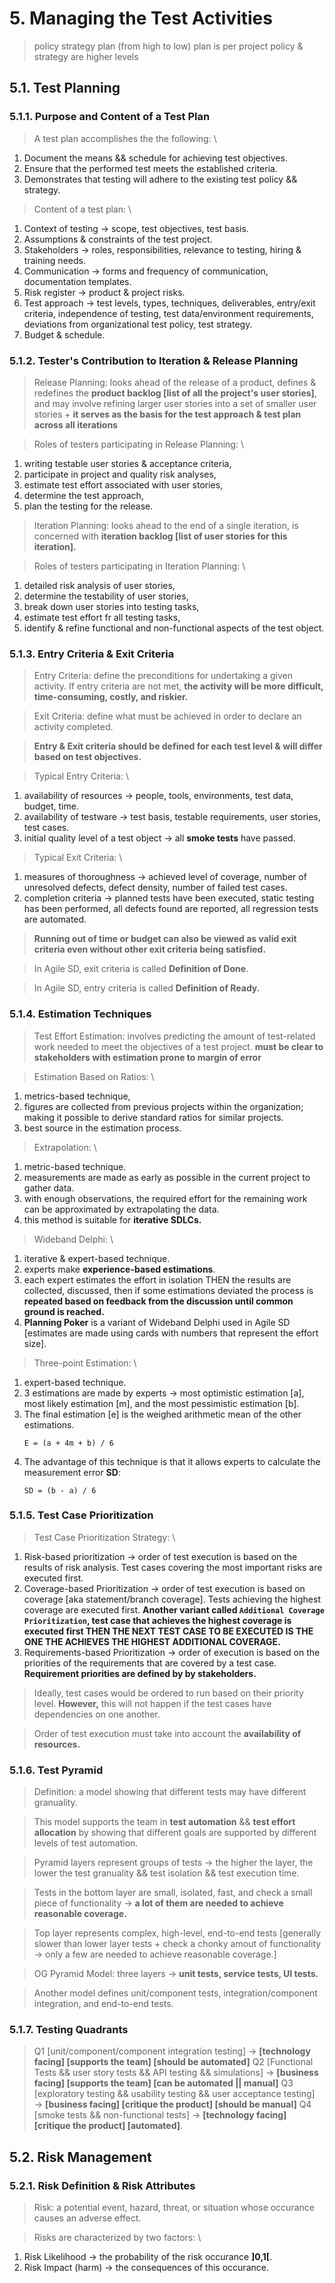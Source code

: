 # 5. Managing the Test Activities

> policy strategy plan (from high to low)
> plan is per project
> policy & strategy are higher levels

## 5.1. Test Planning

### 5.1.1. Purpose and Content of a Test Plan

> A test plan accomplishes the the following: \
1. Document the means && schedule for achieving test objectives.
1. Ensure that the performed test meets the established criteria.
1. Demonstrates that testing will adhere to the existing test policy && strategy.

> Content of a test plan: \
1. Context of testing &rarr; scope, test objectives, test basis.
1. Assumptions & constraints of the test project.
1. Stakeholders &rarr; roles, responsibilities, relevance to testing, hiring & training needs.
1. Communication &rarr; forms and frequency of communication, documentation templates.
1. Risk register &rarr; product & project risks.
1. Test approach &rarr; test levels, types, techniques, deliverables, entry/exit criteria, independence of testing, test data/environment requirements, deviations from organizational test policy, test strategy.
1. Budget & schedule.

### 5.1.2. Tester's Contribution to Iteration & Release Planning

> Release Planning: looks ahead of the release of a product, defines & redefines the **product backlog [list of all the project's user stories]**, and may involve refining larger user stories into a set of smaller user stories + **it serves as the basis for the test approach & test plan across all iterations**

> Roles of testers participating in Release Planning: \
1. writing testable user stories & acceptance criteria,
1. participate in project and quality risk analyses,
1. estimate test effort associated with user stories, 
1. determine the test approach,
1. plan the testing for the release.

> Iteration Planning: looks ahead to the end of a single iteration, is concerned with **iteration backlog [list of user stories for this iteration].**

> Roles of testers participating in Iteration Planning: \
1. detailed risk analysis of user stories,
1. determine the testability of user stories,
1. break down user stories into testing tasks,
1. estimate test effort fr all testing tasks,
1. identify & refine functional and non-functional aspects of the test object.

### 5.1.3. Entry Criteria & Exit Criteria

> Entry Criteria: define the preconditions for undertaking a given activity.
> If entry criteria are not met, **the activity will be more difficult, time-consuming, costly, and riskier.**


> Exit Criteria: define what must be achieved in order to declare an activity completed.

> **Entry & Exit criteria should be defined for each test level & will differ based on test objectives.**

> Typical Entry Criteria: \
1. availability of resources &rarr; people, tools, environments, test data, budget, time.
1. availability of testware &rarr; test basis, testable requirements, user stories, test cases.
1. initial quality level of a test object &rarr; all **smoke tests** have passed.

> Typical Exit Criteria: \
1. measures of thoroughness &rarr; achieved level of coverage, number of unresolved defects, defect density, number of failed test cases.
1. completion criteria &rarr; planned tests have been executed, static testing has been performed, all defects found are reported, all regression tests are automated.

> **Running out of time or budget can also be viewed as valid exit criteria even without other exit criteria being satisfied.**

> In Agile SD, exit criteria is called **Definition of Done**.

> In Agile SD, entry criteria is called **Definition of Ready.**

### 5.1.4. Estimation Techniques

> Test Effort Estimation: involves predicting the amount of test-related work needed to meet the objectives of a test project. **must be clear to stakeholders with estimation prone to margin of error**

> Estimation Based on Ratios: \
1. metrics-based technique,
1. figures are collected from previous projects within the organization; making it possible to derive standard ratios for similar projects.
1. best source in the estimation process.

> Extrapolation: \
1. metric-based technique.
1. measurements are made as early as possible in the current project to gather data.
1. with enough observations, the required effort for the remaining work can be approximated by extrapolating the data.
1. this method is suitable for **iterative SDLCs.**

> Wideband Delphi: \
1. iterative & expert-based technique.
1. experts make **experience-based estimations**.
1. each expert estimates the effort in isolation THEN the results are collected, discussed, then if some estimations deviated the process is **repeated based on feedback from the discussion until common ground is reached.**
1. **Planning Poker** is a variant of Wideband Delphi used in Agile SD [estimates are made using cards with numbers that represent the effort size].

> Three-point Estimation: \
1. expert-based technique.
1. 3 estimations are made by experts &rarr; most optimistic estimation [a], most likely estimation [m], and the most pessimistic estimation [b].
1. The final estimation [e] is the weighed arithmetic mean of the other estimations.
	```
	E = (a + 4m + b) / 6
	```
1. The advantage of this technique is that it allows experts to calculate the measurement error **SD**:
	```
	SD = (b - a) / 6
	```

### 5.1.5. Test Case Prioritization
> Test Case Prioritization Strategy: \
1. Risk-based prioritization &rarr; order of test execution is based on the results of risk analysis. Test cases covering the most important risks are executed first.
1. Coverage-based Prioritization &rarr; order of test execution is based on coverage [aka statement/branch coverage]. Tests achieving the highest coverage are executed first. **Another variant called `Additional Coverage Prioritization`, test case that achieves the highest coverage is executed first THEN THE NEXT TEST CASE TO BE EXECUTED IS THE ONE THE ACHIEVES THE HIGHEST ADDITIONAL COVERAGE.**
1. Requirements-based Prioritization &rarr; order of execution is based on the priorities of the requirements that are covered by a test case. **Requirement priorities are defined by by stakeholders.**

> Ideally, test cases would be ordered to run based on their priority level. **However,** this will not happen if the test cases have dependencies on one another.

> Order of test execution must take into account the **availability of resources.**

### 5.1.6. Test Pyramid

> Definition: a model showing that different tests may have different granuality.

> This model supports the team in **test automation** && **test effort allocation** by showing that different goals are supported by different levels of test automation.

> Pyramid layers represent groups of tests &rarr; the higher the layer, the lower the test granuality && test isolation && test execution time.

> Tests in the bottom layer are small, isolated, fast, and check a small piece of functionality &rarr; **a lot of them are needed to achieve reasonable coverage.**

> Top layer represents complex, high-level, end-to-end tests [generally slower than lower layer tests + check a chonky amout of functionality &rarr; only a few are needed to achieve reasonable coverage.]

> OG Pyramid Model: three layers &rarr; **unit tests, service tests, UI tests.**

> Another model defines unit/component tests, integration/component integration, and end-to-end tests.

### 5.1.7. Testing Quadrants

> Q1 [unit/component/component integration testing] &rarr; **[technology facing] [supports the team] [should be automated]**
> Q2 [Functional Tests && user story tests && API testing && simulations] &rarr; **[business facing] [supports the team] [can be automated || manual]**
> Q3 [exploratory testing && usability testing && user acceptance testing] &rarr; **[business facing] [critique the product] [should be manual]**
> Q4 [smoke tests && non-functional tests] &rarr; **[technology facing] [critique the product] [automated]**.

## 5.2. Risk Management

### 5.2.1. Risk Definition & Risk Attributes

> Risk: a potential event, hazard, threat, or situation whose occurance causes an adverse effect.

> Risks are characterized by two factors: \
1. Risk Likelihood &rarr; the probability of the risk occurance **]0,1[**.
1. Risk Impact (harm) &rarr; the consequences of this occurance.
